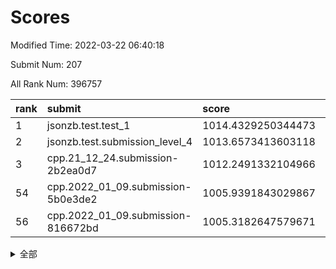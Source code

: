 # Scores

Modified Time: 2022-03-22 06:40:18

Submit Num: 207

All Rank Num: 396757

| rank |               submit               |       score        |       sigma        | pk_num |
| :--- | :--------------------------------- | :----------------- | :----------------- | :----- |
| 1    | jsonzb.test.test_1                 | 1014.4329250344473 | 0.840610934377424  | 7666   |
| 2    | jsonzb.test.submission_level_4     | 1013.6573413603118 | 0.8214106774282905 | 7670   |
| 3    | cpp.21_12_24.submission-2b2ea0d7   | 1012.2491332104966 | 0.8096766138131425 | 7662   |
| 54   | cpp.2022_01_09.submission-5b0e3de2 | 1005.9391843029867 | 0.7315834810921782 | 7667   |
| 56   | cpp.2022_01_09.submission-816672bd | 1005.3182647579671 | 0.7144191281165819 | 7670   |


<details>
<summary>全部</summary>

| rank |                 submit                 |       score        |       sigma        | pk_num |
| :--- | :------------------------------------- | :----------------- | :----------------- | :----- |
| 1    | jsonzb.test.test_1                     | 1014.4329250344473 | 0.840610934377424  | 7666   |
| 2    | jsonzb.test.submission_level_4         | 1013.6573413603118 | 0.8214106774282905 | 7670   |
| 3    | cpp.21_12_24.submission-2b2ea0d7       | 1012.2491332104966 | 0.8096766138131425 | 7662   |
| 4    | gobigger.level_3.submission_level_3_10 | 1012.0906981920747 | 0.7803986617597142 | 7665   |
| 5    | gobigger.level_3.submission_level_3_27 | 1012.0291009199467 | 0.7569434305907246 | 7665   |
| 6    | gobigger.level_3.submission_level_3_12 | 1011.6110024888663 | 0.7737972947405245 | 7664   |
| 7    | gobigger.level_3.submission_level_3_24 | 1011.5691365014306 | 0.7975614756005259 | 7671   |
| 8    | gobigger.level_3.submission_level_3_15 | 1011.289321937011  | 0.7788856819958018 | 7664   |
| 9    | gobigger.level_3.submission_level_3_7  | 1011.2791282506615 | 0.7760539875269906 | 7665   |
| 10   | gobigger.level_3.submission_level_3_8  | 1010.9860871421131 | 0.7768398691158196 | 7664   |
| 11   | gobigger.level_3.submission_level_3_26 | 1010.8598586839271 | 0.7711924975654769 | 7670   |
| 12   | gobigger.level_3.submission_level_3_44 | 1010.79871020075   | 0.7677279536972024 | 7665   |
| 13   | gobigger.level_3.submission_level_3_48 | 1010.7813903403719 | 0.7757479980126668 | 7667   |
| 14   | gobigger.level_3.submission_level_3_35 | 1010.7401322234412 | 0.7525587932337068 | 7669   |
| 15   | gobigger.level_3.submission_level_3_21 | 1010.7263138377319 | 0.7642756804592172 | 7667   |
| 16   | gobigger.level_3.submission_level_3_42 | 1010.6370749839799 | 0.7653491019842468 | 7664   |
| 17   | gobigger.level_3.submission_level_3_1  | 1010.6064872350959 | 0.7626384996923383 | 7668   |
| 18   | gobigger.level_3.submission_level_3_37 | 1010.5554251882425 | 0.7520382223620196 | 7666   |
| 19   | gobigger.level_3.submission_level_3_39 | 1010.4953755980957 | 0.7690889654864995 | 7672   |
| 20   | gobigger.level_3.submission_level_3_40 | 1010.4427126276964 | 0.7578138594251352 | 7664   |
| 21   | gobigger.level_3.submission_level_3_31 | 1010.4150254558101 | 0.7647586557531104 | 7666   |
| 22   | gobigger.level_3.submission_level_3_18 | 1010.3641378306718 | 0.75853765514822   | 7664   |
| 23   | gobigger.level_3.submission_level_3_14 | 1010.3184456512283 | 0.7735281051400167 | 7669   |
| 24   | gobigger.level_3.submission_level_3_9  | 1010.306180639776  | 0.791115769939536  | 7671   |
| 25   | gobigger.level_3.submission_level_3_36 | 1010.2405258042023 | 0.7469997089046951 | 7664   |
| 26   | gobigger.level_3.submission_level_3_0  | 1010.2336279058375 | 0.740596654863766  | 7661   |
| 27   | gobigger.level_3.submission_level_3_22 | 1010.2042999553415 | 0.7539510941740051 | 7670   |
| 28   | gobigger.level_3.submission_level_3_33 | 1010.0706683011794 | 0.7554983901580837 | 7671   |
| 29   | gobigger.level_3.submission_level_3_19 | 1010.0697472367277 | 0.756020100799102  | 7666   |
| 30   | gobigger.level_3.submission_level_3_16 | 1010.0402744146672 | 0.753217346038957  | 7668   |
| 31   | gobigger.level_3.submission_level_3_13 | 1009.9403913144075 | 0.7583954797355528 | 7663   |
| 32   | gobigger.level_3.submission_level_3_30 | 1009.8573756671971 | 0.7659620703281212 | 7671   |
| 33   | gobigger.level_3.submission_level_3_23 | 1009.7979349797035 | 0.7573773846996525 | 7667   |
| 34   | gobigger.level_3.submission_level_3_43 | 1009.7883175216033 | 0.7739640958012303 | 7662   |
| 35   | gobigger.level_3.submission_level_3_47 | 1009.7384780185032 | 0.7418390375438525 | 7666   |
| 36   | gobigger.level_3.submission_level_3_49 | 1009.6243265018654 | 0.7403512346727392 | 7666   |
| 37   | gobigger.level_3.submission_level_3_34 | 1009.6105406430672 | 0.7577796427649053 | 7669   |
| 38   | gobigger.level_3.submission_level_3_2  | 1009.5943425377956 | 0.752921397350249  | 7667   |
| 39   | gobigger.level_3.submission_level_3_3  | 1009.5040678159295 | 0.7513004005173008 | 7673   |
| 40   | gobigger.level_3.submission_level_3_4  | 1009.4865874290514 | 0.7549700798334794 | 7665   |
| 41   | gobigger.level_3.submission_level_3_38 | 1009.3302594371241 | 0.7268715468895006 | 7667   |
| 42   | gobigger.level_3.submission_level_3_32 | 1009.2575668278316 | 0.7409056297607183 | 7665   |
| 43   | gobigger.level_3.submission_level_3_6  | 1009.2027072119384 | 0.7586574122107382 | 7670   |
| 44   | gobigger.level_3.submission_level_3_5  | 1009.0232752402886 | 0.7416721393207819 | 7669   |
| 45   | gobigger.level_3.submission_level_3_11 | 1008.9415955795201 | 0.7508194187569208 | 7664   |
| 46   | gobigger.level_3.submission_level_3_41 | 1008.8140724831603 | 0.756296610329722  | 7668   |
| 47   | gobigger.level_3.submission_level_3_29 | 1008.741207220589  | 0.7470337483960373 | 7665   |
| 48   | gobigger.level_3.submission_level_3_45 | 1008.6858007103342 | 0.751184055204847  | 7669   |
| 49   | gobigger.level_3.submission_level_3_25 | 1008.6764732803904 | 0.7314825726905395 | 7663   |
| 50   | gobigger.level_3.submission_level_3_20 | 1008.5036268003001 | 0.736329529317872  | 7665   |
| 51   | gobigger.level_3.submission_level_3_17 | 1008.2159928122674 | 0.7836010111894912 | 7665   |
| 52   | gobigger.level_3.submission_level_3_28 | 1008.1579279982005 | 0.7484498231517123 | 7673   |
| 53   | gobigger.level_3.submission_level_3_46 | 1008.0090720162117 | 0.7280283045265928 | 7668   |
| 54   | cpp.2022_01_09.submission-5b0e3de2     | 1005.9391843029867 | 0.7315834810921782 | 7667   |
| 55   | gobigger.level_1.submission_level_1_35 | 1005.5320236724141 | 0.7186577846102921 | 7669   |
| 56   | cpp.2022_01_09.submission-816672bd     | 1005.3182647579671 | 0.7144191281165819 | 7670   |
| 57   | gobigger.level_1.submission_level_1_37 | 1004.8160380231608 | 0.7198094368390557 | 7667   |
| 58   | gobigger.level_1.submission_level_1_16 | 1004.7821541181968 | 0.7308181363367262 | 7672   |
| 59   | gobigger.level_1.submission_level_1_1  | 1004.750955719284  | 0.7218791688523309 | 7666   |
| 60   | gobigger.level_1.submission_level_1_24 | 1004.4174487690938 | 0.7261124184771729 | 7667   |
| 61   | gobigger.level_1.submission_level_1_30 | 1004.3167043920814 | 0.7165685235557949 | 7664   |
| 62   | gobigger.level_1.submission_level_1_38 | 1004.2296267023316 | 0.7115848244294016 | 7672   |
| 63   | gobigger.level_1.submission_level_1_32 | 1004.1792812901361 | 0.7196127861619509 | 7665   |
| 64   | gobigger.level_1.submission_level_1_28 | 1004.0885126434384 | 0.7279913476641592 | 7666   |
| 65   | gobigger.level_1.submission_level_1_25 | 1004.0562861121276 | 0.7337099286308875 | 7664   |
| 66   | gobigger.level_1.submission_level_1_22 | 1003.9830689220453 | 0.7169687105492972 | 7667   |
| 67   | gobigger.level_1.submission_level_1_42 | 1003.8785761180088 | 0.7156724332308055 | 7665   |
| 68   | gobigger.level_1.submission_level_1_36 | 1003.7393640387646 | 0.7157075557612054 | 7670   |
| 69   | gobigger.level_1.submission_level_1_8  | 1003.7365016468679 | 0.7120975469229854 | 7665   |
| 70   | gobigger.level_1.submission_level_1_29 | 1003.7181091870036 | 0.728016380513426  | 7673   |
| 71   | gobigger.level_1.submission_level_1_34 | 1003.6613867219154 | 0.7299401470586717 | 7667   |
| 72   | gobigger.level_1.submission_level_1_49 | 1003.6193505546538 | 0.720590603948633  | 7661   |
| 73   | gobigger.level_1.submission_level_1_17 | 1003.5601531937057 | 0.7182205948275835 | 7667   |
| 74   | gobigger.level_1.submission_level_1_9  | 1003.433233250468  | 0.7156521988721766 | 7666   |
| 75   | gobigger.level_1.submission_level_1_23 | 1003.4181974354506 | 0.7257201321307039 | 7663   |
| 76   | gobigger.level_1.submission_level_1_44 | 1003.3485423776295 | 0.7088081458563407 | 7665   |
| 77   | gobigger.level_1.submission_level_1_4  | 1003.3480794334007 | 0.7159427328033441 | 7666   |
| 78   | gobigger.level_1.submission_level_1_45 | 1003.2970614807218 | 0.7079890957411921 | 7669   |
| 79   | gobigger.level_1.submission_level_1_15 | 1003.2838299401513 | 0.7129122461742086 | 7672   |
| 80   | gobigger.level_1.submission_level_1_46 | 1003.1580199005643 | 0.7182720973672254 | 7671   |
| 81   | gobigger.level_1.submission_level_1_43 | 1003.0972744666225 | 0.7140803060873983 | 7666   |
| 82   | gobigger.level_1.submission_level_1_7  | 1003.0641108425425 | 0.7198109700645741 | 7665   |
| 83   | gobigger.level_1.submission_level_1_11 | 1003.0637328526047 | 0.7205506721229036 | 7668   |
| 84   | gobigger.level_1.submission_level_1_14 | 1003.0111871623947 | 0.7269330367016077 | 7672   |
| 85   | gobigger.level_1.submission_level_1_21 | 1002.97625066073   | 0.7259773782411205 | 7667   |
| 86   | gobigger.level_1.submission_level_1_6  | 1002.9611755814383 | 0.7045153939380646 | 7670   |
| 87   | gobigger.level_1.submission_level_1_5  | 1002.9161837437506 | 0.718862984951041  | 7670   |
| 88   | gobigger.level_1.submission_level_1_26 | 1002.9078675955744 | 0.7240387441073761 | 7667   |
| 89   | gobigger.level_1.submission_level_1_12 | 1002.8553779075206 | 0.7237460896871181 | 7667   |
| 90   | gobigger.level_1.submission_level_1_41 | 1002.8246239268873 | 0.7117285687410949 | 7661   |
| 91   | gobigger.level_1.submission_level_1_0  | 1002.8068991290594 | 0.7122626797598126 | 7668   |
| 92   | gobigger.level_1.submission_level_1_48 | 1002.7754796834865 | 0.7178124159409809 | 7664   |
| 93   | gobigger.level_1.submission_level_1_18 | 1002.7670502169511 | 0.7208981318536251 | 7666   |
| 94   | gobigger.level_1.submission_level_1_33 | 1002.696901215373  | 0.7083014465223499 | 7668   |
| 95   | gobigger.level_1.submission_level_1_27 | 1002.6270643850628 | 0.7221304598415792 | 7663   |
| 96   | gobigger.level_1.submission_level_1_31 | 1002.5713200210067 | 0.7118650801174881 | 7664   |
| 97   | gobigger.level_1.submission_level_1_10 | 1002.5004729607361 | 0.718057382654333  | 7674   |
| 98   | gobigger.level_1.submission_level_1_13 | 1002.4692529848153 | 0.712812783845326  | 7667   |
| 99   | gobigger.level_1.submission_level_1_40 | 1002.4683483835853 | 0.7092669987355962 | 7667   |
| 100  | gobigger.level_1.submission_level_1_20 | 1002.3621685080603 | 0.7086344147149668 | 7668   |
| 101  | gobigger.level_1.submission_level_1_3  | 1002.3163698818847 | 0.7157746607204017 | 7669   |
| 102  | gobigger.level_1.submission_level_1_19 | 1001.973803683635  | 0.7080413543187664 | 7662   |
| 103  | gobigger.level_1.submission_level_1_47 | 1001.7106379312073 | 0.7131081215842243 | 7667   |
| 104  | gobigger.level_1.submission_level_1_2  | 1001.6611838504916 | 0.7157151958294473 | 7660   |
| 105  | gobigger.level_1.submission_level_1_39 | 1001.5639942896934 | 0.7107488749694514 | 7666   |
| 106  | gobigger.random.submission_random_28   | 997.464762258132   | 0.7094753466900401 | 7665   |
| 107  | gobigger.random.submission_random_4    | 997.2838824896431  | 0.7050931276908597 | 7669   |
| 108  | gobigger.random.submission_random_8    | 997.0268729779324  | 0.705821377935991  | 7672   |
| 109  | gobigger.random.submission_random_47   | 996.9429954838516  | 0.6930342024943212 | 7670   |
| 110  | gobigger.random.submission_random_40   | 996.84119638694    | 0.7210497434304052 | 7670   |
| 111  | gobigger.random.submission_random_10   | 996.8404824022879  | 0.7063726010336754 | 7667   |
| 112  | gobigger.random.submission_random_15   | 996.7941817277349  | 0.7140599434089414 | 7668   |
| 113  | gobigger.random.submission_random_0    | 996.7791955950262  | 0.703457536348717  | 7670   |
| 114  | gobigger.random.submission_random_43   | 996.7725705835907  | 0.7056047920013859 | 7666   |
| 115  | gobigger.random.submission_random_39   | 996.6584427278356  | 0.7069323513263618 | 7669   |
| 116  | gobigger.random.submission_random_6    | 996.61069645351    | 0.7051797538560383 | 7666   |
| 117  | gobigger.random.submission_random_24   | 996.5628862233667  | 0.7065960127209517 | 7667   |
| 118  | gobigger.random.submission_random_31   | 996.5415746802003  | 0.7078122677198195 | 7666   |
| 119  | gobigger.random.submission_random_26   | 996.5098601034498  | 0.7092084304203057 | 7669   |
| 120  | gobigger.random.submission_random_23   | 996.4507226741646  | 0.6988532190993078 | 7661   |
| 121  | gobigger.random.submission_random_32   | 996.4230216911102  | 0.7090475519173823 | 7664   |
| 122  | gobigger.random.submission_random_34   | 996.3843651497102  | 0.6904358680324242 | 7660   |
| 123  | gobigger.random.submission_random_2    | 996.3018215155403  | 0.7022346012244731 | 7665   |
| 124  | gobigger.random.submission_random_46   | 996.2952238149617  | 0.7072693315216224 | 7665   |
| 125  | gobigger.random.submission_random_45   | 996.0643772636873  | 0.7127622169923022 | 7663   |
| 126  | gobigger.random.submission_random_5    | 995.9850079440263  | 0.7186795568136923 | 7664   |
| 127  | gobigger.random.submission_random_22   | 995.9623378969087  | 0.7146769249870234 | 7667   |
| 128  | gobigger.random.submission_random_38   | 995.8962574391211  | 0.7169089102397259 | 7668   |
| 129  | gobigger.random.submission_random_44   | 995.8868018867366  | 0.703816983325684  | 7670   |
| 130  | gobigger.random.submission_random_49   | 995.8345981467342  | 0.7191413463807298 | 7668   |
| 131  | gobigger.random.submission_random_19   | 995.8252886672477  | 0.7084146616333238 | 7663   |
| 132  | gobigger.random.submission_random_13   | 995.8080076171367  | 0.7082960096899479 | 7666   |
| 133  | gobigger.random.submission_random_12   | 995.7868437058044  | 0.7182182727808235 | 7666   |
| 134  | gobigger.random.submission_random_7    | 995.7563888390004  | 0.7030071936413006 | 7664   |
| 135  | gobigger.random.submission_random_37   | 995.7074747282112  | 0.7096489480768707 | 7668   |
| 136  | gobigger.random.submission_random_35   | 995.6623616056211  | 0.7079461968609112 | 7669   |
| 137  | gobigger.random.submission_random_14   | 995.6214006155841  | 0.7126817257872199 | 7665   |
| 138  | gobigger.random.submission_random_25   | 995.5883328652889  | 0.7092761301437863 | 7663   |
| 139  | gobigger.random.submission_random_30   | 995.5464424040855  | 0.7037743969839129 | 7668   |
| 140  | gobigger.random.submission_random_18   | 995.5297484210515  | 0.7235342781379145 | 7667   |
| 141  | gobigger.random.submission_random_27   | 995.485036380893   | 0.7174130624734538 | 7671   |
| 142  | gobigger.random.submission_random_42   | 995.4558497681177  | 0.7054863774842278 | 7668   |
| 143  | gobigger.random.submission_random_36   | 995.4251475907173  | 0.6954000683704137 | 7671   |
| 144  | gobigger.random.submission_random_11   | 995.4106123627831  | 0.7112373538583276 | 7666   |
| 145  | gobigger.random.submission_random_1    | 995.4019795171307  | 0.7170337257569537 | 7667   |
| 146  | gobigger.random.submission_random_21   | 995.3430135046367  | 0.7194456774073937 | 7665   |
| 147  | gobigger.random.submission_random_17   | 995.3425057394201  | 0.7112171029218716 | 7667   |
| 148  | gobigger.random.submission_random_29   | 995.3361872096795  | 0.7083003842858078 | 7662   |
| 149  | gobigger.random.submission_random_20   | 995.2379945646081  | 0.723214019140072  | 7668   |
| 150  | gobigger.random.submission_random_3    | 995.22214414786    | 0.7142677100267517 | 7669   |
| 151  | gobigger.random.submission_random_33   | 995.1835464685842  | 0.7299620459898272 | 7666   |
| 152  | gobigger.random.submission_random_41   | 995.1193233627964  | 0.7191973225393906 | 7670   |
| 153  | gobigger.random.submission_random_16   | 995.1167735663392  | 0.7117151798997707 | 7662   |
| 154  | gobigger.random.submission_random_9    | 994.9423875950996  | 0.7204178750449409 | 7664   |
| 155  | gobigger.level_2.submission_level_2_36 | 994.6575449787169  | 0.7279191567150356 | 7665   |
| 156  | gobigger.random.submission_random_48   | 994.5122375152903  | 0.7132490519748736 | 7669   |
| 157  | gobigger.level_2.submission_level_2_7  | 993.8048047465377  | 0.7237637283149657 | 7667   |
| 158  | gobigger.level_2.submission_level_2_18 | 993.7084559300744  | 0.7303484804371212 | 7664   |
| 159  | gobigger.level_2.submission_level_2_47 | 993.5218656022745  | 0.7286008848381483 | 7670   |
| 160  | gobigger.level_2.submission_level_2_10 | 993.1745400519072  | 0.7554781122898143 | 7665   |
| 161  | gobigger.level_2.submission_level_2_48 | 993.1171403021483  | 0.7382911001128598 | 7669   |
| 162  | gobigger.level_2.submission_level_2_5  | 993.0991665153051  | 0.7474702044227497 | 7662   |
| 163  | gobigger.level_2.submission_level_2_25 | 993.0436451405806  | 0.7573296627665252 | 7668   |
| 164  | gobigger.level_2.submission_level_2_40 | 993.0434461140763  | 0.7357327892212525 | 7666   |
| 165  | gobigger.level_2.submission_level_2_43 | 993.0039799513205  | 0.7476476266264546 | 7672   |
| 166  | gobigger.level_2.submission_level_2_15 | 992.9166624519545  | 0.7623812410240304 | 7669   |
| 167  | gobigger.level_2.submission_level_2_37 | 992.889226461984   | 0.7448556105580719 | 7669   |
| 168  | gobigger.level_2.submission_level_2_30 | 992.7278904661408  | 0.7445050902297605 | 7667   |
| 169  | gobigger.level_2.submission_level_2_13 | 992.6494785255088  | 0.7467930522024416 | 7670   |
| 170  | gobigger.level_2.submission_level_2_6  | 992.5797396495412  | 0.7445870526786286 | 7670   |
| 171  | gobigger.level_2.submission_level_2_3  | 992.4080903879081  | 0.7436287734260336 | 7669   |
| 172  | gobigger.level_2.submission_level_2_34 | 992.3996119950724  | 0.749760152030179  | 7670   |
| 173  | gobigger.level_2.submission_level_2_45 | 992.3755263642394  | 0.7413966334581312 | 7661   |
| 174  | gobigger.level_2.submission_level_2_38 | 992.3523899981055  | 0.7346475029974053 | 7667   |
| 175  | gobigger.level_2.submission_level_2_8  | 992.341014871729   | 0.7568024534480382 | 7671   |
| 176  | gobigger.level_2.submission_level_2_2  | 992.201484122971   | 0.756031485068034  | 7665   |
| 177  | gobigger.level_2.submission_level_2_29 | 992.1886927938768  | 0.7515496756413939 | 7668   |
| 178  | gobigger.level_2.submission_level_2_14 | 992.1808167221917  | 0.7493498540856697 | 7666   |
| 179  | gobigger.level_2.submission_level_2_1  | 992.129414146823   | 0.7368558033789407 | 7667   |
| 180  | gobigger.level_2.submission_level_2_44 | 992.0690391904095  | 0.7653501105367242 | 7668   |
| 181  | gobigger.level_2.submission_level_2_11 | 992.0081419733011  | 0.7340484445234334 | 7667   |
| 182  | gobigger.level_2.submission_level_2_39 | 991.9285925551114  | 0.74710293599657   | 7664   |
| 183  | gobigger.level_2.submission_level_2_35 | 991.9010017026047  | 0.7316688205491008 | 7669   |
| 184  | gobigger.level_2.submission_level_2_31 | 991.8707390907679  | 0.7299704707176495 | 7664   |
| 185  | gobigger.level_2.submission_level_2_26 | 991.8361109805762  | 0.7545594595496541 | 7668   |
| 186  | gobigger.level_2.submission_level_2_12 | 991.7329142482904  | 0.7446726697743922 | 7665   |
| 187  | gobigger.level_2.submission_level_2_42 | 991.6521482354574  | 0.7470643179247333 | 7672   |
| 188  | gobigger.level_2.submission_level_2_9  | 991.5683038938256  | 0.7375921958369243 | 7668   |
| 189  | gobigger.level_2.submission_level_2_4  | 991.5674088667099  | 0.736980954002396  | 7667   |
| 190  | gobigger.level_2.submission_level_2_32 | 991.4852090433773  | 0.7459465186071677 | 7666   |
| 191  | gobigger.level_2.submission_level_2_41 | 991.4673008390936  | 0.7333222421410367 | 7670   |
| 192  | gobigger.level_2.submission_level_2_20 | 991.4528758943852  | 0.7653260941763557 | 7666   |
| 193  | gobigger.level_2.submission_level_2_33 | 991.4527297069839  | 0.7435467129653566 | 7668   |
| 194  | gobigger.level_2.submission_level_2_23 | 991.393063029712   | 0.7434356724192478 | 7662   |
| 195  | gobigger.level_2.submission_level_2_19 | 991.3205214633896  | 0.7735198305449463 | 7668   |
| 196  | gobigger.level_2.submission_level_2_27 | 991.274244044639   | 0.7503454051352564 | 7665   |
| 197  | gobigger.level_2.submission_level_2_21 | 991.221333446449   | 0.7450170664393349 | 7664   |
| 198  | gobigger.level_2.submission_level_2_16 | 991.1974480858618  | 0.7604471961925626 | 7668   |
| 199  | gobigger.level_2.submission_level_2_28 | 991.134745522571   | 0.7590394663546406 | 7667   |
| 200  | gobigger.level_2.submission_level_2_49 | 990.9754397191214  | 0.7549382475589564 | 7666   |
| 201  | gobigger.level_2.submission_level_2_22 | 990.9221551752908  | 0.7662896626248248 | 7661   |
| 202  | gobigger.level_2.submission_level_2_46 | 990.9132153505801  | 0.7532141017790674 | 7664   |
| 203  | gobigger.level_2.submission_level_2_17 | 990.8651856063979  | 0.7842372446472214 | 7668   |
| 204  | gobigger.level_2.submission_level_2_0  | 990.6438020535735  | 0.7420874448978194 | 7667   |
| 205  | gobigger.level_2.submission_level_2_24 | 989.5732483187307  | 0.7683014312932415 | 7664   |
| 206  | gobigger.none.submission_none_0        | 976.9609804418873  | 1.4385455232606978 | 7663   |
| 207  | gobigger.none.submission_none_1        | 975.7113602095772  | 1.596343517230872  | 7672   |

</details>